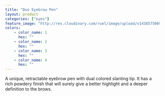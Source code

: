 ```yaml
---
title: "Duo Eyebrow Pen"
layout: product
categories: ["eyes"]
feature_image: "http://res.cloudinary.com/ruel/image/upload/v1438575069/fs/Duo_Eyebrow_Pen_P1016162.jpg"
colors:
    - color_name: 1
      hex: ""
    - color_name: 2
      hex: ""
    - color_name: 3
      hex: ""
    - color_name: 4
      hex: ""
---
```

A unique, retractable eyebrow pen with dual colored slanting tip. It has a rich powdery finish that will surely give a better highlight and a deeper definition to the brows.